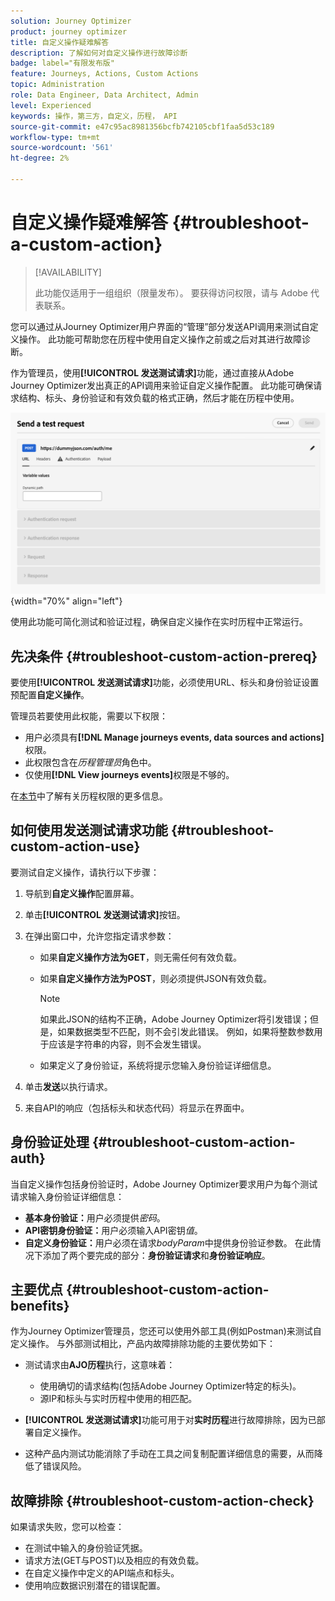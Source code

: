 ```yaml
---
solution: Journey Optimizer
product: journey optimizer
title: 自定义操作疑难解答
description: 了解如何对自定义操作进行故障诊断
badge: label="有限发布版"
feature: Journeys, Actions, Custom Actions
topic: Administration
role: Data Engineer, Data Architect, Admin
level: Experienced
keywords: 操作，第三方，自定义，历程， API
source-git-commit: e47c95ac8981356bcfb742105cbf1faa5d53c189
workflow-type: tm+mt
source-wordcount: '561'
ht-degree: 2%

---
```



# 自定义操作疑难解答 {#troubleshoot-a-custom-action}

>[!AVAILABILITY]
>
>此功能仅适用于一组组织（限量发布）。 要获得访问权限，请与 Adobe 代表联系。
>

您可以通过从Journey Optimizer用户界面的“管理”部分发送API调用来测试自定义操作。 此功能可帮助您在历程中使用自定义操作之前或之后对其进行故障诊断。

作为管理员，使用&#x200B;**[!UICONTROL 发送测试请求]**&#x200B;功能，通过直接从Adobe Journey Optimizer发出真正的API调用来验证自定义操作配置。 此功能可确保请求结构、标头、身份验证和有效负载的格式正确，然后才能在历程中使用。

![](assets/send-test-request.png){width="70%" align="left"}

使用此功能可简化测试和验证过程，确保自定义操作在实时历程中正常运行。

## 先决条件 {#troubleshoot-custom-action-prereq}

要使用&#x200B;**[!UICONTROL 发送测试请求]**&#x200B;功能，必须使用URL、标头和身份验证设置预配置&#x200B;**自定义操作**。

管理员若要使用此权能，需要以下权限：

* 用户必须具有&#x200B;**[!DNL Manage journeys events, data sources and actions]**&#x200B;权限。
* 此权限包含在&#x200B;*历程管理员*&#x200B;角色中。
* 仅使用&#x200B;**[!DNL View journeys events]**&#x200B;权限是不够的。

在[本节](../administration/high-low-permissions.md#journey-capability)中了解有关历程权限的更多信息。

## 如何使用发送测试请求功能 {#troubleshoot-custom-action-use}

要测试自定义操作，请执行以下步骤：

1. 导航到&#x200B;**自定义操作**&#x200B;配置屏幕。
1. 单击&#x200B;**[!UICONTROL 发送测试请求]**&#x200B;按钮。
1. 在弹出窗口中，允许您指定请求参数：

   * 如果&#x200B;**自定义操作方法为GET**，则无需任何有效负载。
   * 如果&#x200B;**自定义操作方法为POST**，则必须提供JSON有效负载。

     >[!NOTE]
     >
     >如果此JSON的结构不正确，Adobe Journey Optimizer将引发错误；但是，如果数据类型不匹配，则不会引发此错误。 例如，如果将整数参数用于应该是字符串的内容，则不会发生错误。

   * 如果定义了身份验证，系统将提示您输入身份验证详细信息。

1. 单击&#x200B;**发送**&#x200B;以执行请求。
1. 来自API的响应（包括标头和状态代码）将显示在界面中。

## 身份验证处理 {#troubleshoot-custom-action-auth}

当自定义操作包括身份验证时，Adobe Journey Optimizer要求用户为每个测试请求输入身份验证详细信息：

* **基本身份验证：**&#x200B;用户必须提供&#x200B;*密码*。
* **API密钥身份验证：**&#x200B;用户必须输入API密钥&#x200B;*值*。
* **自定义身份验证：**&#x200B;用户必须在请求&#x200B;*bodyParam*&#x200B;中提供身份验证参数。 在此情况下添加了两个要完成的部分：**身份验证请求**&#x200B;和&#x200B;**身份验证响应**。

## 主要优点 {#troubleshoot-custom-action-benefits}

作为Journey Optimizer管理员，您还可以使用外部工具(例如Postman)来测试自定义操作。 与外部测试相比，产品内故障排除功能的主要优势如下：

* 测试请求由&#x200B;**AJO历程**&#x200B;执行，这意味着：

   * 使用确切的请求结构(包括Adobe Journey Optimizer特定的标头)。
   * 源IP和标头与实时历程中使用的相匹配。

* **[!UICONTROL 发送测试请求]**&#x200B;功能可用于对&#x200B;**实时历程**&#x200B;进行故障排除，因为已部署自定义操作。

* 这种产品内测试功能消除了手动在工具之间复制配置详细信息的需要，从而降低了错误风险。

## 故障排除 {#troubleshoot-custom-action-check}

如果请求失败，您可以检查：

* 在测试中输入的身份验证凭据。
* 请求方法(GET与POST)以及相应的有效负载。
* 在自定义操作中定义的API端点和标头。
* 使用响应数据识别潜在的错误配置。

